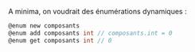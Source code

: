 A minima, on voudrait des énumérations dynamiques :
```C
@enum new composants
@enum add composants int // composants.int = 0
@enum get composants int // 0
```